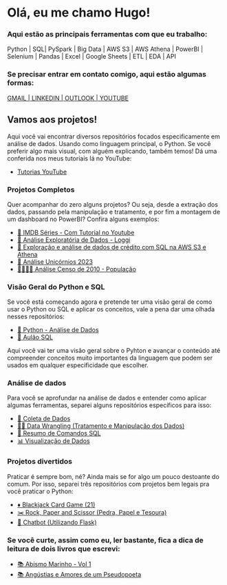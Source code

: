 # Olá, eu me chamo Hugo!

### Aqui estão as principais ferramentas com que eu trabalho: 
Python | SQL| PySpark | Big Data | AWS S3 | AWS Athena | PowerBI | Selenium | Pandas | Excel | Google Sheets | ETL | EDA | API 

### Se precisar entrar em contato comigo, aqui estão algumas formas:
<div>
  <a href = "mailto:r.hugoalves66@gmail.com"> GMAIL |  </a> 
  <a href="https://www.linkedin.com/in/r-hugo-alves/" target="_blank"> LINKEDIN |  </a> 
  <a href = "mailto:hugo_mundo@hotmail.com"> OUTLOOK |  </a> 
  <a href="https://www.youtube.com/@r.hugoalves" target="_blank"> YOUTUBE</a>
 </div>

## Vamos aos projetos!
Aqui você vai encontrar diversos repositórios focados especificamente em análise de dados. Usando como linguagem principal, o Python.
Se você preferir algo mais visual, com alguém explicando, também temos! Dá uma conferida nos meus tutoriais lá no YouTube:

- <a href="https://www.youtube.com/@r.hugoalves"> Tutorias YouTube </a>

 ### Projetos Completos
 
 Quer acompanhar do zero alguns projetos? Ou seja, desde a extração dos dados, passando pela manipulação e tratamento, e por fim a montagem de um dashboard no PowerBI?
 Confira alguns exemplos: 
 
 - <a href="https://github.com/r-hugoalves/Projeto_IMDB_Series"> 🎦 IMDB Séries - Com Tutorial no Youtube </a>
 - <a href="https://github.com/r-hugoalves/Analise_Exploratoria_Loggi"> 🐇 Análise Exploratória de Dados - Loggi </a>
 - <a href="https://github.com/r-hugoalves/EDA_com_SQL_e_AWS"> 🎲 Exploração e análise de dados de crédito com SQL na AWS S3 e Athena </a>
 - <a href="https://github.com/r-hugoalves/Projeto_Completo_Analise_Unicornios_2023"> 🦄 Análise Unicórnios 2023 </a>
 - <a href="https://github.com/r-hugoalves/Projeto_Completo_Analise_Censo_2010"> 👨‍👩‍👧‍👦 Análise Censo de 2010 - População </a>

### Visão Geral do Python e SQL

Se você está começando agora e pretende ter uma visão geral de como usar o Python ou SQL e aplicar os conceitos, vale a pena dar uma olhada nesses repositórios: 

- <a href="https://github.com/r-hugoalves/Python_Analise_de_Dados"> 🐍 Python - Análise de Dados </a>
- <a href="https://github.com/r-hugoalves/SQL"> 🐬 Aulão SQL </a>

Aqui você vai ter uma visão geral sobre o Pyhton e avançar o conteúdo até compreender conceitos muito importantes da linguagem que podem ser usados em qualquer especificidade que escolher. 

### Análise de dados

Para você se aprofundar na análise de dados e entender como aplicar algumas ferramentas, separei alguns repositórios específicos para isso:
- <a href="https://github.com/r-hugoalves/Coleta_de_Dados"> 📡 Coleta de Dados </a>
- <a href="https://github.com/r-hugoalves/Data_Wrangling"> 👨‍💻 Data Wrangling (Tratamento e Manipulação dos Dados) </a>
- <a href="https://github.com/r-hugoalves/Resumo_Comandos_SQL"> 🐬 Resumo de Comandos SQL </a>
- <a href="https://github.com/r-hugoalves/Visualizacao_de_Dados"> 📊 Visualização de Dados </a>

### Projetos divertidos

Praticar é sempre bom, né? Ainda mais se for algo um pouco destoante do comum. Por isso, separei três repositórios com projetos bem legais pra você praticar o Python:
- <a href="https://github.com/r-hugoalves/Blackjack-Card-Game-Project"> ♦️ Blackjack Card Game (21) </a>
- <a href="https://github.com/r-hugoalves/Rock-Paper-Scissors-Intro-Project"> ✂️ Rock, Paper and Scissor (Pedra, Papel e Tesoura) </a>
- <a href="https://github.com/r-hugoalves/Creating_a_chatbot"> 💬 Chatbot (Utilizando Flask) </a>

### Se você curte, assim como eu, ler bastante, fica a dica de leitura de dois livros que escrevi: 
- <a href="https://a.co/d/5O8ANke"> 📚 Abismo Marinho - Vol 1 </a>
- <a href="https://a.co/d/8rfdwck"> 📚 Angústias e Amores de um Pseudopoeta </a>
